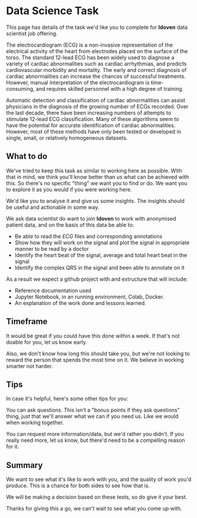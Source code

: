 # Data Science Task
This page has details of the task we'd like you to complete for **Idoven** data scientist job offering.

The electrocardiogram (ECG) is a non-invasive representation of the electrical activity of the heart from electrodes placed on the surface of the torso. The standard 12-lead ECG has been widely used to diagnose a variety of cardiac abnormalities such as cardiac arrhythmias, and predicts cardiovascular morbidity and mortality. The early and correct diagnosis of cardiac abnormalities can increase the chances of successful treatments. However, manual interpretation of the electrocardiogram is time-consuming, and requires skilled personnel with a high degree of training.

Automatic detection and classification of cardiac abnormalities can assist physicians in the diagnosis of the growing number of ECGs recorded. Over the last decade, there have been increasing numbers of attempts to stimulate 12-lead ECG classification. Many of these algorithms seem to have the potential for accurate identification of cardiac abnormalities. However, most of these methods have only been tested or developed in single, small, or relatively homogeneous datasets. 


## What to do
We've tried to keep this task as similar to working here as possible. With that in mind, we think you'll know better than us what can be achieved with this. So there's no specific "thing" we want you to find or do. We want you to explore it as you would if you were working here.

We'd like you to analyse it and give us some insights. The insights should be useful and actionable in some way.

We ask data scientist do want to join **Idoven** to work with anonymised patient data, and on the basis of this data be able to:
- Be able to read the _ECG_ files and corresponding annotations
- Show how they will work on the signal and plot the signal in appropriate manner to be read by a doctor
- Identify the heart beat of the signal, average and total heart beat in the signal
- Identify the complex QRS in the signal and been able to annotate on it

As a result we expect a github project with and extructure that will include:
- Reference documentation used
- Jupyter Notebook, in an running environment, Colab, Docker.
- An explanation of the work done and lessons learned.


## Timeframe
It would be great if you could have this done within a week. If that's not doable for you, let us know early.

Also, we don't know how long this should take you, but we're not looking to reward the person that spends the most time on it. We believe in working smarter not harder.

## Tips
In case it's helpful, here's some other tips for you:

You can ask questions. This isn't a "bonus points if they ask questions" thing, just that we'll answer what we can if you need us. Like we would when working together.

You can request more information/data, but we'd rather you didn't. If you really need more, let us know, but there'd need to be a compelling reason for it.
## Summary
We want to see what it's like to work with you, and the quality of work you'd produce. This is a chance for both sides to see how that is.

We will be making a decision based on these tests, so do give it your best.

Thanks for giving this a go, we can't wait to see what you come up with.

